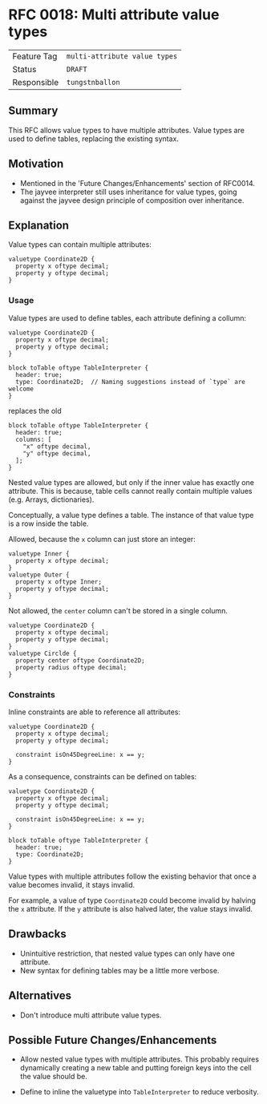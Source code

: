 <!--
SPDX-FileCopyrightText: 2025 Friedrich-Alexander-Universitat Erlangen-Nurnberg

SPDX-License-Identifier: AGPL-3.0-only
-->

# RFC 0018: Multi attribute value types

| | |
|---|---|
| Feature Tag | `multi-attribute value types` |
| Status | `DRAFT` | <!-- Possible values: DRAFT, DISCUSSION, ACCEPTED, REJECTED -->
| Responsible | `tungstnballon` |
<!-- 
  Status Overview:
  - DRAFT: The RFC is not ready for a review and currently under change. Feel free to already ask for feedback on the structure and contents at this stage.
  - DISCUSSION: The RFC is open for discussion. Usually, we open a PR to trigger discussions.
  - ACCEPTED: The RFC was accepted. Create issues to prepare implementation of the RFC.
  - REJECTED: The RFC was rejected. If another revision emerges, switch to status DRAFT.
-->

## Summary

This RFC allows value types to have multiple attributes.
Value types are used to define tables, replacing the existing syntax.

## Motivation

- Mentioned in the 'Future Changes/Enhancements' section of RFC0014.
- The jayvee interpreter still uses inheritance for value types, going against
  the jayvee design principle of composition over inheritance.

## Explanation

Value types can contain multiple attributes:
```jayvee
valuetype Coordinate2D {
  property x oftype decimal;
  property y oftype decimal;
}
```


### Usage

Value types are used to define tables, each attribute defining a collumn:
```jayvee
valuetype Coordinate2D {
  property x oftype decimal;
  property y oftype decimal;
}

block toTable oftype TableInterpreter {
  header: true;
  type: Coordinate2D;  // Naming suggestions instead of `type` are welcome
}
```
replaces the old
```jayvee
block toTable oftype TableInterpreter {
  header: true;
  columns: [
    "x" oftype decimal,
    "y" oftype decimal,
  ];
}
```

Nested value types are allowed, but only if the inner value has exactly one
attribute. This is because, table cells cannot really contain multiple values
(e.g. Arrays, dictionaries).

Conceptually, a value type defines a table. The instance of that value type is a
row inside the table.

Allowed, because the `x` column can just store an integer:
```jayvee
valuetype Inner {
  property x oftype decimal;
}
valuetype Outer {
  property x oftype Inner;
  property y oftype decimal;
}
```
Not allowed, the `center` column can't be stored in a single column.
```jayvee
valuetype Coordinate2D {
  property x oftype decimal;
  property y oftype decimal;
}
valuetype Circlde {
  property center oftype Coordinate2D;
  property radius oftype decimal;
}
```

### Constraints

Inline constraints are able to reference all attributes:
```jayvee
valuetype Coordinate2D {
  property x oftype decimal;
  property y oftype decimal;

  constraint isOn45DegreeLine: x == y;
}
```

As a consequence, constraints can be defined on tables:
```jayvee
valuetype Coordinate2D {
  property x oftype decimal;
  property y oftype decimal;

  constraint isOn45DegreeLine: x == y;
}

block toTable oftype TableInterpreter {
  header: true;
  type: Coordinate2D;
}
```

Value types with multiple attributes follow the existing behavior that once a
value becomes invalid, it stays invalid.

For example, a value of type `Coordinate2D` could become invalid by halving the
`x` attribute. If the `y` attribute is also halved later, the value stays
invalid.

## Drawbacks

- Unintuitive restriction, that nested value types can only have one attribute.
- New syntax for defining tables may be a little more verbose.

## Alternatives

- Don't introduce multi attribute value types.

## Possible Future Changes/Enhancements

- Allow nested value types with multiple attributes. This probably requires
  dynamically creating a new table and putting foreign keys into the cell the
  value should be.

- Define to inline the valuetype into `TableInterpreter` to reduce verbosity.

